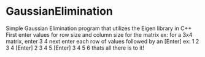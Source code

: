 # GaussianElimination
Simple Gaussian Elimination program that utilizes the Eigen library in C++
First enter values for row size and column size for the matrix ex: for a 3x4 matrix, enter 3 4
next enter each row of values followed by an [Enter] ex: 
1 2 3 4 [Enter] 2 3 4 5 [Enter] 3 4 5 6
thats all there is to it!
